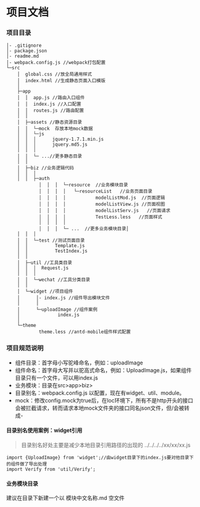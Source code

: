 ﻿# 项目文档


### 项目目录


```
│- .gitignore
│- package.json
│- readme.md
│- webpack.config.js //webpack打包配置
└─src
    │  global.css //放全局通用样式
    │  index.html //生成静态页面入口模版
    │
    ├─app
    │  │  app.js //路由入口组件
    │  │  index.js //入口配置
    │  │  routes.js //路由配置
    │  │
    │  ├─assets //静态资源目录
    │  │  └─mock  存放本地mock数据
    │  │  └─js
    │  │  │      jquery-1.7.1.min.js
    │  │  │      jquery.md5.js
    │  │  │
    │  │  └─ ...//更多静态目录
    │  │
    │  ├─biz //业务逻辑代码
    │  │  │
    │  │  ├─auth
            │  │  │  └─resource  //业务模块目录
            │  │  │  │   └─resourceList   //业务页面目录
            │  │  │  │           modelListMod.js  //页面逻辑
            │  │  │  │           modelListView.js //页面视图
            │  │  │  │           modelListServ.js   //页面请求
            │  │  │  │           TestLess.less   //页面样式
            │  │  │  │
            │  │  │  └─ ...  //更多业务模块目录│
    │  │  │
    │  │  └─test //测试页面目录
    │  │          Template.js
    │  │          TestIndex.js
    │  │
    │  ├─util //工具类目录
    │  │  │  Request.js
    │  │  │
    │  │  └─wechat //工具分类目录
    │  │
    │  └─widget //项目组件
    │      │- index.js //组件导出模块文件
    │      │
    │      └─uploadImage //组件案例
    │              index.js
    │
    └─theme
            theme.less //antd-mobile组件样式配置
```

### 项目规范说明

- 组件目录：首字母小写驼峰命名，例如：uploadImage
- 组件命名：首字母大写并以驼高式命名，例如：UploadImage.js，如果组件目录只有一个文件，可以用index.js
- 业务模块：目录在src>app>biz>
- 目录别名：webpack.config.js 以配置，现在有widget、util、module。
- mock：修改config.mock为true后，在loc环境下，所有不是http开头的接口会被拦截请求，转而请求本地mock文件夹的接口同名json文件，但/会被转成-

#### 目录别名使用案例：widget引用

>目录别名好处主要是减少本地目录引用路径的出现的 ../../../../xx/xx/xx.js

```
import {UploadImage} from 'widget';//由widget目录下的index.js要对他目录下的组件做了导出处理
import Verify from 'util/Verify';
```

#### 业务模块目录

建议在目录下新建一个以<span color='yellow'> 模块中文名称.md</span> 空文件
